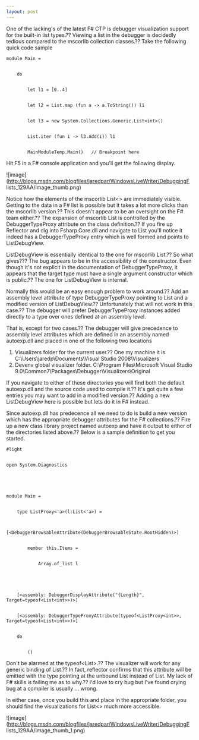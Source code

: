 ```yaml
---
layout: post
---
```

One of the lacking's of the latest F# CTP is debugger visualization support
for the built-in list types.?? Viewing a list in the debugger is decidedly
tedious compared to the mscorlib collection classes.?? Take the following quick
code sample

    
    
    module Main =


        do


            let l1 = [0..4]


            let l2 = List.map (fun a -> a.ToString()) l1


            let l3 = new System.Collections.Generic.List<int>()


            List.iter (fun i -> l3.Add(i)) l1


            MainModuleTemp.Main()   // Breakpoint here

Hit F5 in a F# console application and you'll get the following display.

![image](http://blogs.msdn.com/blogfiles/jaredpar/WindowsLiveWriter/DebuggingF
lists_129AA/image_thumb.png)

Notice how the elements of the mscorlib List<> are immediately visible.
Getting to the data in a F# list is possible but it takes a lot more clicks
than the mscorlib version.?? This doesn't appear to be an oversight on the F#
team either.?? The expansion of mscorlib List<T> is controlled by the
DebuggerTypeProxy attribute on the class definition.?? If you fire up Reflector
and dig into Fsharp.Core.dll and navigate to List<T> you'll notice it indeed
has a DebuggerTypeProxy entry which is well formed and points to
ListDebugView<T>.

ListDebugView<T> is essentially identical to the one for mscorlib List<T>.?? So
what gives??? The bug appears to be in the accessibility of the constructor.
Even though it's not explicit in the documentation of DebuggerTypeProxy, it
appears that the target type must have a single argument constructor which is
public.?? The one for ListDebugView<T> is internal.

Normally this would be an easy enough problem to work around.?? Add an assembly
level attribute of type DebuggerTypeProxy pointing to List<T> and a modified
version of ListDebugView.?? Unfortunately that will not work in this case.?? The
debugger will prefer DebuggerTypeProxy instances added directly to a type over
ones defined at an assembly level.

That is, except for two cases.?? The debugger will give precedence to assembly
level attributes which are defined in an assembly named autoexp.dll and placed
in one of the following two locations

  1. Visualizers folder for the current user.?? One my machine it is C:\Users\jaredp\Documents\Visual Studio 2008\Visualizers
  2. Devenv global visualizer folder. C:\Program Files\Microsoft Visual Studio 9.0\Common7\Packages\Debugger\Visualizers\Original

If you navigate to either of these directories you will find both the default
autoexp.dll and the source code used to compile it.?? It's got quite a few
entries you may want to add in a modified version.?? Adding a new
ListDebugView<T> here is possible but lets do it in F# instead.

Since autoexp.dll has predecence all we need to do is build a new version
which has the appropriate debugger attributes for the F# collections.?? Fire up
a new class library project named autoexp and have it output to either of the
directories listed above.?? Below is a sample definition to get you started.

    
    
    #light


    open System.Diagnostics


    


    module Main =


        type ListProxy<'a>(l:List<'a>) =


            [<DebuggerBrowsableAttribute(DebuggerBrowsableState.RootHidden)>]


            member this.Items = 


                Array.of_list l


                


        [<assembly: DebuggerDisplayAttribute("{Length}", Target=typeof<List<int>>)>]


        [<assembly: DebuggerTypeProxyAttribute(typeof<ListProxy<int>>, Target=typeof<List<int>>)>]


        do 


            ()


            

Don't be alarmed at the typeof<List<int>>.?? The visualizer will work for any
generic binding of List<T>.?? In fact, reflector confirms that this attribute
will be emitted with the type pointing at the unbound List<T> instead of
List<int>. My lack of F# skills is failing me as to why.?? I'd love to cry bug
but I've found crying bug at a compiler is usually ... wrong.

In either case, once you build this and place in the appropriate folder, you
should find the visualizations for List<> much more accessible.

![image](http://blogs.msdn.com/blogfiles/jaredpar/WindowsLiveWriter/DebuggingF
lists_129AA/image_thumb_1.png)


